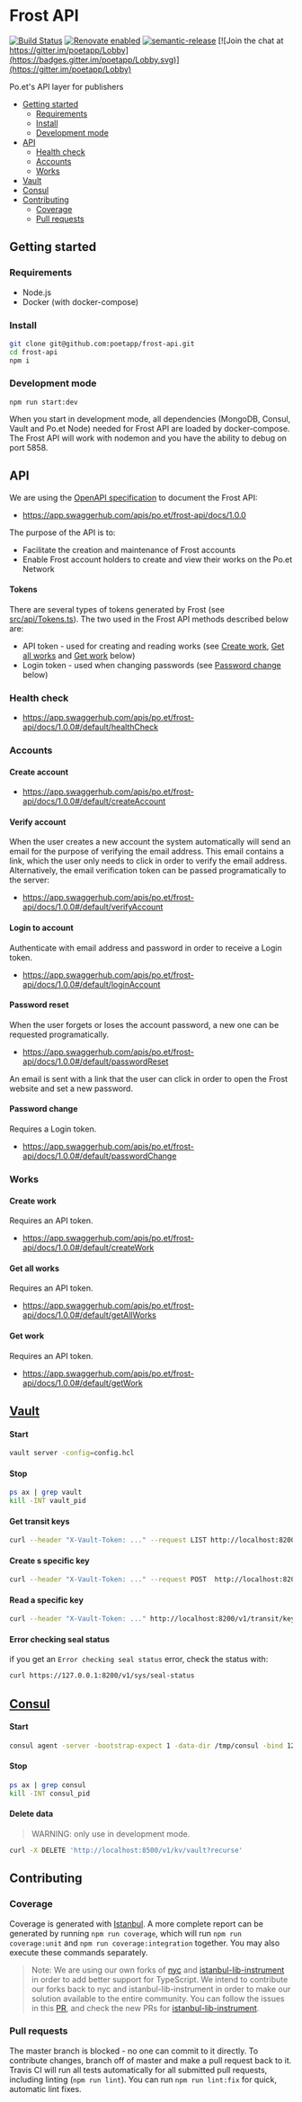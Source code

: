 # Frost API

[![Build Status](https://travis-ci.com/poetapp/frost-api.svg?token=FP3fasWY3bH5YsQqyXXz&branch=master)](https://travis-ci.com/poetapp/frost-api)
[![Renovate enabled](https://img.shields.io/badge/renovate-enabled-brightgreen.svg)](https://renovatebot.com/)
[![semantic-release](https://img.shields.io/badge/%20%20%F0%9F%93%A6%F0%9F%9A%80-semantic--release-e10079.svg)](https://github.com/semantic-release/semantic-release)
[![Join the chat at https://gitter.im/poetapp/Lobby](https://badges.gitter.im/poetapp/Lobby.svg)](https://gitter.im/poetapp/Lobby)

Po.et's API layer for publishers

- [Getting started](#getting-started)
    - [Requirements](#requirements)
    - [Install](#install)
    - [Development mode](#development-mode)
- [API](#api)
    - [Health check](#health-check)
    - [Accounts](#accounts)
    - [Works](#works)
- [Vault](#vault)
- [Consul](#consul)
- [Contributing](#contributing)
    - [Coverage](#coverage)
    - [Pull requests](#pull-requests)


## Getting started

### Requirements

* Node.js
* Docker (with docker-compose)

### Install

```bash
git clone git@github.com:poetapp/frost-api.git
cd frost-api
npm i
```


### Development mode

```
npm run start:dev
```

When you start in development mode, all dependencies (MongoDB, Consul, Vault and Po.et Node) needed for Frost API are loaded by docker-compose. The Frost API will work with nodemon and you have the ability to debug on port 5858.

## API

We are using the [OpenAPI specification](https://github.com/OAI/OpenAPI-Specification/blob/master/versions/3.0.1.md) to document the Frost API:
- https://app.swaggerhub.com/apis/po.et/frost-api/docs/1.0.0

The purpose of the API is to:
- Facilitate the creation and maintenance of Frost accounts
- Enable Frost account holders to create and view their works on the Po.et Network

#### Tokens

There are several types of tokens generated by Frost (see [src/api/Tokens.ts](./src/api/Tokens.ts)). The two used in the Frost API methods described below are:
- API token - used for creating and reading works (see [Create work](#create-work), [Get all works](#get-all-works) and [Get work](#get-work) below)
- Login token - used when changing passwords (see [Password change](#password-change) below)

### Health check

- https://app.swaggerhub.com/apis/po.et/frost-api/docs/1.0.0#/default/healthCheck

### Accounts

#### Create account

- https://app.swaggerhub.com/apis/po.et/frost-api/docs/1.0.0#/default/createAccount

#### Verify account

When the user creates a new account the system automatically will send an email for the purpose of verifying the email address. This email contains a link, which the user only needs to click in order to verify the email address. Alternatively, the email verification token can be passed programatically to the server:
- https://app.swaggerhub.com/apis/po.et/frost-api/docs/1.0.0#/default/verifyAccount

#### Login to account

Authenticate with email address and password in order to receive a Login token.

- https://app.swaggerhub.com/apis/po.et/frost-api/docs/1.0.0#/default/loginAccount

#### Password reset

When the user forgets or loses the account password, a new one can be requested programatically.

- https://app.swaggerhub.com/apis/po.et/frost-api/docs/1.0.0#/default/passwordReset

An email is sent with a link that the user can click in order to open the Frost website and set a new password.

#### Password change

Requires a Login token.

- https://app.swaggerhub.com/apis/po.et/frost-api/docs/1.0.0#/default/passwordChange

### Works

#### Create work

Requires an API token.

- https://app.swaggerhub.com/apis/po.et/frost-api/docs/1.0.0#/default/createWork

#### Get all works

Requires an API token.

- https://app.swaggerhub.com/apis/po.et/frost-api/docs/1.0.0#/default/getAllWorks

#### Get work

Requires an API token.

- https://app.swaggerhub.com/apis/po.et/frost-api/docs/1.0.0#/default/getWork

## [Vault](https://www.vaultproject.io/intro/getting-started/dev-server.html)

#### Start

```bash
vault server -config=config.hcl
```

#### Stop

```bash
ps ax | grep vault
kill -INT vault_pid
```

#### Get transit keys

```bash
curl --header "X-Vault-Token: ..." --request LIST http://localhost:8200/v1/transit/keys
```

#### Create s specific key

```bash
curl --header "X-Vault-Token: ..." --request POST  http://localhost:8200/v1/transit/keys/my-key
```

#### Read a specific key

```bash
curl --header "X-Vault-Token: ..." http://localhost:8200/v1/transit/keys/my-key
```

#### Error checking seal status

if you get an `Error checking seal status` error, check the status with:

```bash
curl https://127.0.0.1:8200/v1/sys/seal-status
```

## [Consul](https://www.consul.io/docs/agent/basics.html)

#### Start

```bash
consul agent -server -bootstrap-expect 1 -data-dir /tmp/consul -bind 127.0.0.1
```

#### Stop

```bash
ps ax | grep consul
kill -INT consul_pid
```

#### Delete data

> WARNING: only use in development mode.

```bash
curl -X DELETE 'http://localhost:8500/v1/kv/vault?recurse'
```

## Contributing

### Coverage
Coverage is generated with [Istanbul](https://github.com/istanbuljs/nyc). A more complete report can be generated by running `npm run coverage`, which will run `npm run coverage:unit` and `npm run coverage:integration` together. You may also execute these commands separately.

> Note: We are using our own forks of [nyc](https://github.com/istanbuljs/nyc) and [istanbul-lib-instrument](https://github.com/istanbuljs/istanbuljs/tree/master/packages/istanbul-lib-instrument) in order to add better support for TypeScript. We intend to contribute our forks back to nyc and istanbul-lib-instrument in order to make our solution available to the entire community. You can follow the issues in this [PR](https://github.com/poetapp/node/pull/230), and check the new PRs for [istanbul-lib-instrument](https://github.com/istanbuljs/istanbuljs/pull/204).

### Pull requests
The master branch is blocked - no one can commit to it directly. To contribute changes, branch off of master and make a pull request back to it. Travis CI will run all tests automatically for all submitted pull requests, including linting (`npm run lint`). You can run `npm run lint:fix` for quick, automatic lint fixes.
